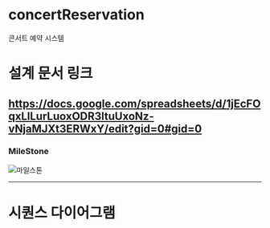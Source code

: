 # concertReservation
콘서트 예약 시스템

# 설계 문서 링크
<https://docs.google.com/spreadsheets/d/1jEcFOqxLlLurLuoxODR3ltuUxoNz-vNjaMJXt3ERWxY/edit?gid=0#gid=0>
---
### MileStone
![마일스톤](https://github.com/dnjswndus95/concertReservation/assets/32067312/46a1ddd4-c0e4-41a5-8dfb-fbd211774210)

---
# 시퀀스 다이어그램
